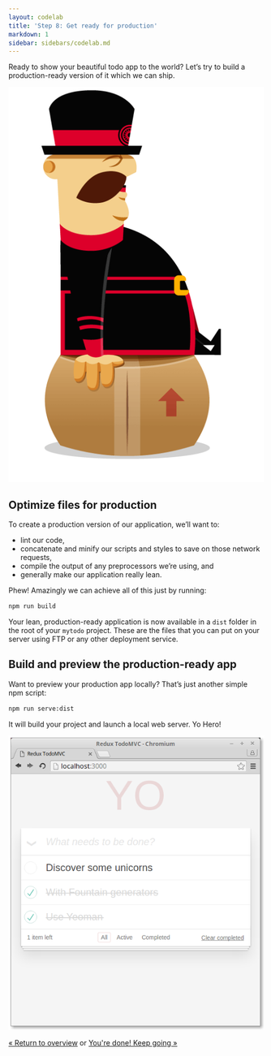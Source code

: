 ```yaml
---
layout: codelab
title: 'Step 8: Get ready for production'
markdown: 1
sidebar: sidebars/codelab.md
---
```


Ready to show your beautiful todo app to the world? Let’s try to build a production-ready version of it which we can ship.

<div class="mast-holder">
  <img src="/assets/img/yeoman-009.png">
</div>

## Optimize files for production

To create a production version of our application, we’ll want to:

* lint our code,
* concatenate and minify our scripts and styles to save on those network requests,
* compile the output of any preprocessors we’re using, and
* generally make our application really lean.

Phew! Amazingly we can achieve all of this just by running:

```sh
npm run build
```

Your lean, production-ready application is now available in a `dist` folder in the root of your `mytodo` project. These are the files that you can put on your server using FTP or any other deployment service.

## Build and preview the production-ready app

Want to preview your production app locally? That’s just another simple npm script:

```sh
npm run serve:dist
```

It will build your project and launch a local web server. Yo Hero!

![](/assets/img/codelab/08_serve_dist.png)

<p class="codelab-paging">
  <a href="index.html#toc">&laquo; Return to overview</a>
  or
  <a href="keep-going.html">You're done! Keep going &raquo;</a>
</p>
